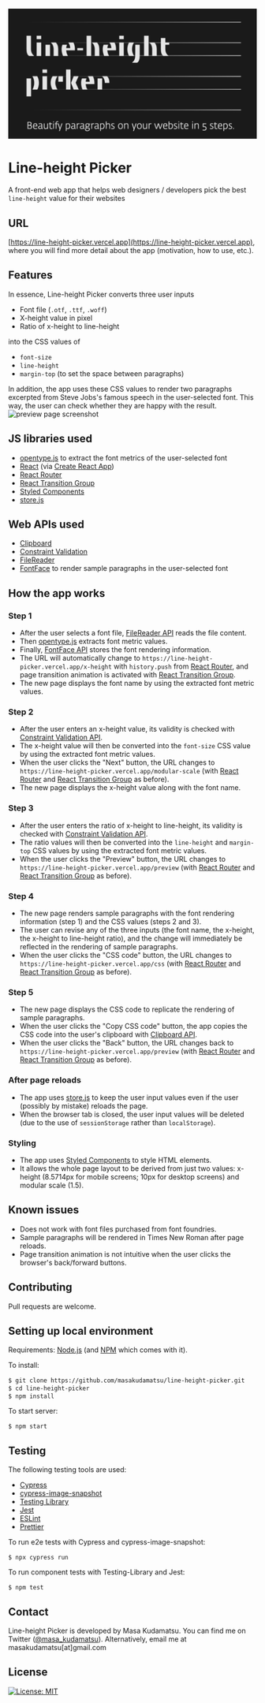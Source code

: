 ![landing page screenshot](public/pagepreview600-315.png)

# Line-height Picker

A front-end web app that helps web designers / developers pick the best
`line-height` value for their websites

## URL

[https://line-height-picker.vercel.app](https://line-height-picker.vercel.app), where you will
find more detail about the app (motivation, how to use, etc.).

## Features

In essence, Line-height Picker converts three user inputs

- Font file (`.otf`, `.ttf`, `.woff`)
- X-height value in pixel
- Ratio of x-height to line-height

into the CSS values of

- `font-size`
- `line-height`
- `margin-top` (to set the space between paragraphs)

In addition, the app uses these CSS values to render two paragraphs excerpted
from Steve Jobs's famous speech in the user-selected font. This way, the user
can check whether they are happy with the result.
![preview page screenshot](public/previewpage-screenshot.png)

## JS libraries used

- [opentype.js](https://github.com/opentypejs/opentype.js) to extract the font
  metrics of the user-selected font
- [React](https://reactjs.org/) (via
  [Create React App](https://create-react-app.dev/))
- [React Router](https://reacttraining.com/react-router/)
- [React Transition Group](https://reactcommunity.org/react-transition-group/)
- [Styled Components](https://styled-components.com/)
- [store.js](https://github.com/marcuswestin/store.js/)

## Web APIs used

- [Clipboard](https://developer.mozilla.org/en-US/docs/Web/API/Clipboard)
- [Constraint Validation](https://developer.mozilla.org/en-US/docs/Web/API/Constraint_validation)
- [FileReader](https://developer.mozilla.org/en-US/docs/Web/API/FileReader)
- [FontFace](https://developer.mozilla.org/en-US/docs/Web/API/FontFace) to
  render sample paragraphs in the user-selected font

## How the app works

### Step 1

- After the user selects a font file,
  [FileReader API](https://developer.mozilla.org/en-US/docs/Web/API/FileReader)
  reads the file content.
- Then [opentype.js](https://github.com/opentypejs/opentype.js) extracts font
  metric values.
- Finally,
  [FontFace API](https://developer.mozilla.org/en-US/docs/Web/API/FontFace)
  stores the font rendering information.
- The URL will automatically change to `https://line-height-picker.vercel.app/x-height`
  with `history.push` from
  [React Router](https://reacttraining.com/react-router/), and page transition
  animation is activated with
  [React Transition Group](https://reactcommunity.org/react-transition-group/).
- The new page displays the font name by using the extracted font metric values.

### Step 2

- After the user enters an x-height value, its validity is checked with
  [Constraint Validation API](https://developer.mozilla.org/en-US/docs/Web/API/Constraint_validation).
- The x-height value will then be converted into the `font-size` CSS value by
  using the extracted font metric values.
- When the user clicks the "Next" button, the URL changes to
  `https://line-height-picker.vercel.app/modular-scale` (with
  [React Router](https://reacttraining.com/react-router/) and
  [React Transition Group](https://reactcommunity.org/react-transition-group/)
  as before).
- The new page displays the x-height value along with the font name.

### Step 3

- After the user enters the ratio of x-height to line-height, its validity is
  checked with
  [Constraint Validation API](https://developer.mozilla.org/en-US/docs/Web/API/Constraint_validation).
- The ratio values will then be converted into the `line-height` and
  `margin-top` CSS values by using the extracted font metric values.
- When the user clicks the "Preview" button, the URL changes to
  `https://line-height-picker.vercel.app/preview` (with
  [React Router](https://reacttraining.com/react-router/) and
  [React Transition Group](https://reactcommunity.org/react-transition-group/)
  as before).

### Step 4

- The new page renders sample paragraphs with the font rendering information
  (step 1) and the CSS values (steps 2 and 3).
- The user can revise any of the three inputs (the font name, the x-height, the
  x-height to line-height ratio), and the change will immediately be reflected
  in the rendering of sample paragraphs.
- When the user clicks the "CSS code" button, the URL changes to
  `https://line-height-picker.vercel.app/css` (with
  [React Router](https://reacttraining.com/react-router/) and
  [React Transition Group](https://reactcommunity.org/react-transition-group/)
  as before).

### Step 5

- The new page displays the CSS code to replicate the rendering of sample
  paragraphs.
- When the user clicks the "Copy CSS code" button, the app copies the CSS code
  into the user's clipboard with
  [Clipboard API](https://developer.mozilla.org/en-US/docs/Web/API/Clipboard).
- When the user clicks the "Back" button, the URL changes back to
  `https://line-height-picker.vercel.app/preview` (with
  [React Router](https://reacttraining.com/react-router/) and
  [React Transition Group](https://reactcommunity.org/react-transition-group/)
  as before).

### After page reloads

- The app uses [store.js](https://github.com/marcuswestin/store.js/) to keep the
  user input values even if the user (possibly by mistake) reloads the page.
- When the browser tab is closed, the user input values will be deleted (due to
  the use of `sessionStorage` rather than `localStorage`).

### Styling

- The app uses [Styled Components](https://styled-components.com/) to style HTML
  elements.
- It allows the whole page layout to be derived from just two values: x-height
  (8.5714px for mobile screens; 10px for desktop screens) and modular scale
  (1.5).

## Known issues

- Does not work with font files purchased from font foundries.
- Sample paragraphs will be rendered in Times New Roman after page reloads.
- Page transition animation is not intuitive when the user clicks the browser's
  back/forward buttons.

## Contributing

Pull requests are welcome.

## Setting up local environment

Requirements: [Node.js](http://nodejs.org/) (and [NPM](https://npmjs.org/) which
comes with it).

To install:

```
$ git clone https://github.com/masakudamatsu/line-height-picker.git
$ cd line-height-picker
$ npm install
```

To start server:

```
$ npm start
```

## Testing

The following testing tools are used:

- [Cypress](https://www.cypress.io/)
- [cypress-image-snapshot](https://www.npmjs.com/package/cypress-image-snapshot)
- [Testing Library](https://testing-library.com/)
- [Jest](https://jestjs.io/)
- [ESLint](https://eslint.org/)
- [Prettier](https://prettier.io/)

To run e2e tests with Cypress and cypress-image-snapshot:

```
$ npx cypress run
```

To run component tests with Testing-Library and Jest:

```
$ npm test
```

## Contact

Line-height Picker is developed by Masa Kudamatsu. You can find me on Twitter
([@masa_kudamatsu](https://twitter.com/masa_kudamatsu)). Alternatively, email me
at masakudamatsu[at]gmail.com

## License

[![License: MIT](https://img.shields.io/badge/License-MIT-yellow.svg)](https://opensource.org/licenses/MIT)
